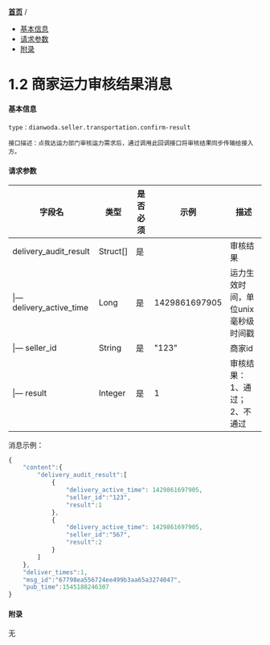 [**首页**](https://open-qa1.dwbops.com/) /

- <a href="#基本信息">基本信息</a>
- <a href="#请求参数">请求参数</a>
- <a href="#附录">附录</a>


# 1.2 商家运力审核结果消息

#### 基本信息
```
type：dianwoda.seller.transportation.confirm-result

接口描述：点我达运力部门审核运力需求后，通过调用此回调接口将审核结果同步传输给接入方。
```

#### 请求参数
字段名 | 类型 | 是否必须 | 示例 | 描述
---|---|---|---|---
delivery\_audit\_result|Struct[]|是||审核结果
&#124;— delivery\_active\_time | Long | 是 | 1429861697905 | 运力生效时间，单位unix毫秒级时间戳
&#124;— seller_id | String | 是 | "123" | 商家id
&#124;— result | Integer | 是 | 1 | 审核结果：1、通过；2、不通过

消息示例：

```javascript
{
	"content":{
		"delivery_audit_result":[
			{
				"delivery_active_time": 1429861697905,
				"seller_id":"123",
				"result":1
			},
			{
				"delivery_active_time": 1429861697905,
				"seller_id":"567",
				"result":2
			}
		]
	},
	"deliver_times":1,
	"msg_id":"67798ea556724ee499b3aa65a3274047",
	"pub_time":1545188246307
}
```

#### 附录
无